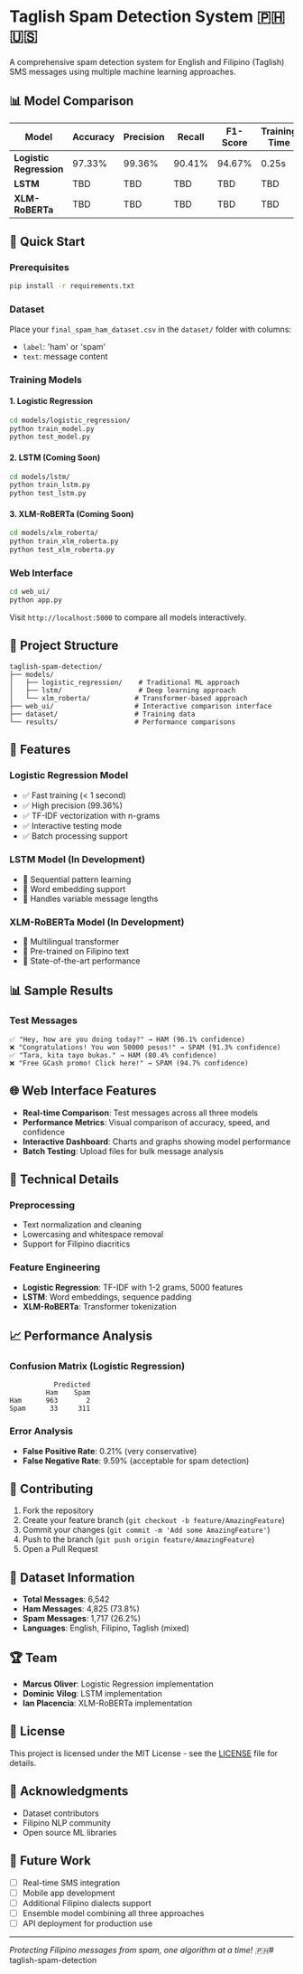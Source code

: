 # Taglish Spam Detection System 🇵🇭🇺🇸

A comprehensive spam detection system for English and Filipino (Taglish) SMS messages using multiple machine learning approaches.

## 📊 Model Comparison

| Model | Accuracy | Precision | Recall | F1-Score | Training Time |
|-------|----------|-----------|--------|----------|---------------|
| **Logistic Regression** | 97.33% | 99.36% | 90.41% | 94.67% | 0.25s |
| **LSTM** | TBD | TBD | TBD | TBD | TBD |
| **XLM-RoBERTa** | TBD | TBD | TBD | TBD | TBD |

## 🚀 Quick Start

### Prerequisites
```bash
pip install -r requirements.txt
```

### Dataset
Place your `final_spam_ham_dataset.csv` in the `dataset/` folder with columns:
- `label`: 'ham' or 'spam'
- `text`: message content

### Training Models

#### 1. Logistic Regression
```bash
cd models/logistic_regression/
python train_model.py
python test_model.py
```

#### 2. LSTM (Coming Soon)
```bash
cd models/lstm/
python train_lstm.py
python test_lstm.py
```

#### 3. XLM-RoBERTa (Coming Soon)
```bash
cd models/xlm_roberta/
python train_xlm_roberta.py
python test_xlm_roberta.py
```

### Web Interface
```bash
cd web_ui/
python app.py
```
Visit `http://localhost:5000` to compare all models interactively.

## 📁 Project Structure

```
taglish-spam-detection/
├── models/
│   ├── logistic_regression/    # Traditional ML approach
│   ├── lstm/                   # Deep learning approach
│   └── xlm_roberta/           # Transformer-based approach
├── web_ui/                    # Interactive comparison interface
├── dataset/                   # Training data
└── results/                   # Performance comparisons
```

## 🎯 Features

### Logistic Regression Model
- ✅ Fast training (< 1 second)
- ✅ High precision (99.36%)
- ✅ TF-IDF vectorization with n-grams
- ✅ Interactive testing mode
- ✅ Batch processing support

### LSTM Model (In Development)
- 🔄 Sequential pattern learning
- 🔄 Word embedding support
- 🔄 Handles variable message lengths

### XLM-RoBERTa Model (In Development)
- 🔄 Multilingual transformer
- 🔄 Pre-trained on Filipino text
- 🔄 State-of-the-art performance

## 📊 Sample Results

### Test Messages
```
✅ "Hey, how are you doing today?" → HAM (96.1% confidence)
❌ "Congratulations! You won 50000 pesos!" → SPAM (91.3% confidence)
✅ "Tara, kita tayo bukas." → HAM (80.4% confidence)
❌ "Free GCash promo! Click here!" → SPAM (94.7% confidence)
```

## 🌐 Web Interface Features

- **Real-time Comparison**: Test messages across all three models
- **Performance Metrics**: Visual comparison of accuracy, speed, and confidence
- **Interactive Dashboard**: Charts and graphs showing model performance
- **Batch Testing**: Upload files for bulk message analysis

## 🔬 Technical Details

### Preprocessing
- Text normalization and cleaning
- Lowercasing and whitespace removal
- Support for Filipino diacritics

### Feature Engineering
- **Logistic Regression**: TF-IDF with 1-2 grams, 5000 features
- **LSTM**: Word embeddings, sequence padding
- **XLM-RoBERTa**: Transformer tokenization

## 📈 Performance Analysis

### Confusion Matrix (Logistic Regression)
```
           Predicted
         Ham    Spam
Ham      963       2
Spam      33     311
```

### Error Analysis
- **False Positive Rate**: 0.21% (very conservative)
- **False Negative Rate**: 9.59% (acceptable for spam detection)

## 🤝 Contributing

1. Fork the repository
2. Create your feature branch (`git checkout -b feature/AmazingFeature`)
3. Commit your changes (`git commit -m 'Add some AmazingFeature'`)
4. Push to the branch (`git push origin feature/AmazingFeature`)
5. Open a Pull Request

## 📝 Dataset Information

- **Total Messages**: 6,542
- **Ham Messages**: 4,825 (73.8%)
- **Spam Messages**: 1,717 (26.2%)
- **Languages**: English, Filipino, Taglish (mixed)

## 🏆 Team

- **Marcus Oliver**: Logistic Regression implementation
- **Dominic Vilog**: LSTM implementation  
- **Ian Placencia**: XLM-RoBERTa implementation

## 📄 License

This project is licensed under the MIT License - see the [LICENSE](LICENSE) file for details.

## 🙏 Acknowledgments

- Dataset contributors
- Filipino NLP community
- Open source ML libraries

## 🔮 Future Work

- [ ] Real-time SMS integration
- [ ] Mobile app development
- [ ] Additional Filipino dialects support
- [ ] Ensemble model combining all three approaches
- [ ] API deployment for production use

---

*Protecting Filipino messages from spam, one algorithm at a time! 🇵🇭*# taglish-spam-detection
